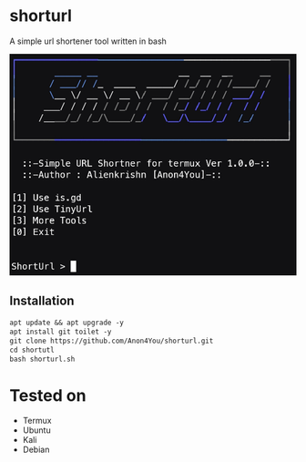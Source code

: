 # shorturl
A simple url shortener tool written in bash

<img src="lib/1703652836841.jpg"/>

## Installation
```
apt update && apt upgrade -y
apt install git toilet -y
git clone https://github.com/Anon4You/shorturl.git
cd shortutl
bash shorturl.sh
```

# Tested on
* Termux 
* Ubuntu 
* Kali 
* Debian 

